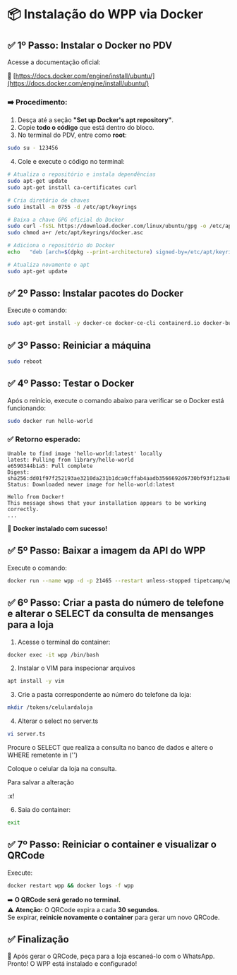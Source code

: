 
# 📦 Instalação do WPP via Docker

## ✅ 1º Passo: Instalar o Docker no PDV

Acesse a documentação oficial:

🔗 [https://docs.docker.com/engine/install/ubuntu/](https://docs.docker.com/engine/install/ubuntu/)

### ➡️ Procedimento:

1. Desça até a seção **"Set up Docker's apt repository"**.
2. Copie **todo o código** que está dentro do bloco.
3. No terminal do PDV, entre como **root**:

```bash
sudo su - 123456
```

4. Cole e execute o código no terminal:

```bash
# Atualiza o repositório e instala dependências
sudo apt-get update
sudo apt-get install ca-certificates curl

# Cria diretório de chaves
sudo install -m 0755 -d /etc/apt/keyrings

# Baixa a chave GPG oficial do Docker
sudo curl -fsSL https://download.docker.com/linux/ubuntu/gpg -o /etc/apt/keyrings/docker.asc
sudo chmod a+r /etc/apt/keyrings/docker.asc

# Adiciona o repositório do Docker
echo   "deb [arch=$(dpkg --print-architecture) signed-by=/etc/apt/keyrings/docker.asc] https://download.docker.com/linux/ubuntu   $(. /etc/os-release && echo "${UBUNTU_CODENAME:-$VERSION_CODENAME}") stable" |   sudo tee /etc/apt/sources.list.d/docker.list > /dev/null

# Atualiza novamente o apt
sudo apt-get update
```

## ✅ 2º Passo: Instalar pacotes do Docker

Execute o comando:

```bash
sudo apt-get install -y docker-ce docker-ce-cli containerd.io docker-buildx-plugin docker-compose-plugin
```

## ✅ 3º Passo: Reiniciar a máquina

```bash
sudo reboot
```

## ✅ 4º Passo: Testar o Docker

Após o reinício, execute o comando abaixo para verificar se o Docker está funcionando:

```bash
sudo docker run hello-world
```

### ✅ Retorno esperado:

```text
Unable to find image 'hello-world:latest' locally
latest: Pulling from library/hello-world
e6590344b1a5: Pull complete 
Digest: sha256:dd01f97f252193ae3210da231b1dca0cffab4aadb3566692d6730bf93f123a48
Status: Downloaded newer image for hello-world:latest

Hello from Docker!
This message shows that your installation appears to be working correctly.
...
```

🚀 **Docker instalado com sucesso!**

## ✅ 5º Passo: Baixar a imagem da API do WPP

Execute o comando:

```bash
docker run --name wpp -d -p 21465 --restart unless-stopped tipetcamp/wpp:1.0
```

## ✅ 6º Passo: Criar a pasta do número de telefone e alterar o SELECT da consulta de mensanges para a loja

1. Acesse o terminal do container:

```bash
docker exec -it wpp /bin/bash
```

2. Instalar o VIM para inspecionar arquivos

```bash
apt install -y vim
```

3. Crie a pasta correspondente ao número do telefone da loja:

```bash
mkdir /tokens/celulardaloja
```

4. Alterar o select no server.ts

```bash
vi server.ts
```

Procure o SELECT que realiza a consulta no banco de dados e altere o WHERE remetente in ('')

Coloque o celular da loja na consulta.

Para salvar a alteração

:x! 

6. Saia do container:

```bash
exit
```

## ✅ 7º Passo: Reiniciar o container e visualizar o QRCode

Execute:

```bash
docker restart wpp && docker logs -f wpp
```

➡️ **O QRCode será gerado no terminal.**  
⚠️ **Atenção:** O QRCode expira a cada **30 segundos**.  
Se expirar, **reinicie novamente o container** para gerar um novo QRCode.

## ✅ Finalização

📲 Após gerar o QRCode, peça para a loja escaneá-lo com o WhatsApp.  
Pronto! O WPP está instalado e configurado!
